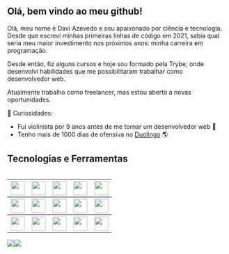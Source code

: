 ## Olá, bem vindo ao meu github! 

Olá, meu nome é Davi Azevedo e sou apaixonado por ciência e tecnologia. Desde que escrevi minhas primeiras linhas de código em 2021, sabia qual seria meu maior investimento nos próximos anos: minha carreira em programação.

Desde então, fiz alguns cursos e hoje sou formado pela Trybe, onde desenvolvi habilidades que me possibilitaram trabalhar como desenvolvedor web. 

Atualmente trabalho como freelancer, mas estou aberto a novas oportunidades.

🌱 Curiosidades:

- Fui violinista por 9 anos antes de me tornar um desenvolvedor web 🎻
- Tenho mais de 1000 dias de ofensiva no [Duolingo](https://www.duolingo.com/profile/daviazev) 🌎


<h2 align="left">Tecnologias e Ferramentas</h2>
<table width="320px" align="left" border="0">
    <tr>
        <th><img height="32px" src="https://img.shields.io/badge/html5-%23E34F26.svg?style=for-the-badge&logo=html5&logoColor=white"></th>
        <th><img height="32px" src="https://img.shields.io/badge/CSS3-1572B6?style=for-the-badge&logo=css3&logoColor=white"></th>
        <th><img height="32px" src="https://img.shields.io/badge/JavaScript-F7DF1E?style=for-the-badge&logo=javascript&logoColor=black"></th>
        <th><img height="32px" src="https://img.shields.io/badge/TypeScript-007ACC?style=for-the-badge&logo=typescript&logoColor=white"></th>
        <th><img height="32px" src="https://img.shields.io/badge/Node.js-43853D?style=for-the-badge&logo=node.js&logoColor=white"></th>
    </tr>
    <tr>
        <th><img height="32px" src="https://img.shields.io/badge/MongoDB-4EA94B?style=for-the-badge&logo=mongodb&logoColor=white"></th>
        <th><img height="32px" src="https://img.shields.io/badge/MySQL-00000F?style=for-the-badge&logo=mysql&logoColor=white"></th>
        <th><img height="32px" src="https://img.shields.io/badge/Sequelize-52B0E7?style=for-the-badge&logo=Sequelize&logoColor=white"></th>
        <th><img height="32px" src="https://img.shields.io/badge/-mocha-%238D6748?style=for-the-badge&logo=mocha&logoColor=white"></th>
        <th><img height="32px" src="https://img.shields.io/badge/-jest-%23C21325?style=for-the-badge&logo=jest&logoColor=white"></th>
    </tr>
    <tr>
        <th><img height="32px" src="https://img.shields.io/badge/Docker-2496ED?style=for-the-badge&logo=docker&logoColor=white"></th>
        <th><img height="32px" src="https://img.shields.io/badge/React-20232A?style=for-the-badge&logo=react&logoColor=61DAFB"></th>
        <th><img height="32px" src="https://img.shields.io/badge/Redux-593D88?style=for-the-badge&logo=redux&logoColor=white"></th>
        <th><img height="32px" src="https://img.shields.io/badge/Context--Api-000000?style=for-the-badge&logo=react" /></th>
        <th><img height="32px" src="https://img.shields.io/badge/python-3670A0?style=for-the-badge&logo=python&logoColor=ffdd54" /></th>
    </tr>
</table>

<table>
    <a href = "mailto:azvd.davi@gmail.com"><img src="https://img.shields.io/badge/-Gmail-%23333?style=for-the-badge&logo=gmail&logoColor=white" target="_blank"></a>
    <a href="https://www.linkedin.com/in/daviazev" target="_blank"><img src="https://img.shields.io/badge/-LinkedIn-%230077B5?style=for-the-badge&logo=linkedin&logoColor=white" target="_blank"></a> 
</table>
